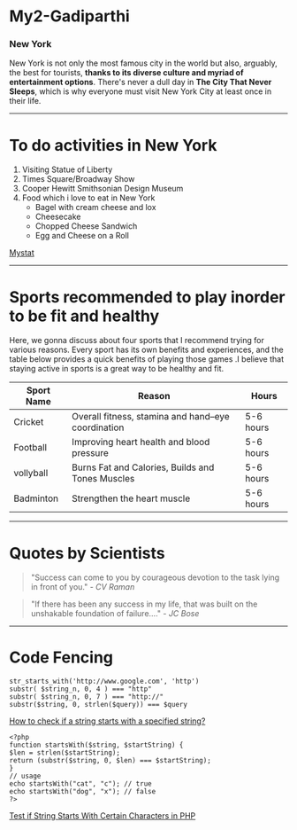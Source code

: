 # My2-Gadiparthi
### New York

New York is not only the most famous city in the world but also, arguably, the best for tourists, **thanks to its diverse culture and myriad of entertainment options**. There's never a dull day in **The City That Never Sleeps**, which is why everyone must visit New York City at least once in their life.

---------------

# To do activities in New York

1. Visiting Statue of Liberty
2. Times Square/Broadway Show
3. Cooper Hewitt Smithsonian Design Museum
4. Food which i love to eat in New York 
     * Bagel with cream cheese and lox
     * Cheesecake
     * Chopped Cheese Sandwich 
     * Egg and Cheese on a Roll

[Mystat](MyStats.md)

-----------------------------------

# Sports recommended to play inorder to be fit and healthy

Here, we gonna discuss about four sports that I recommend trying for various reasons. Every sport has its own benefits and experiences, and the table below provides a quick benefits of playing those games .I believe that staying active in sports is a great way to be healthy and fit.

|Sport Name| Reason                          | Hours     |
|----------|---------------------------------|-----------|
|Cricket   | Overall fitness, stamina and hand–eye coordination  | 5-6 hours |
|Football  | Improving heart health and blood pressure | 5-6 hours |
|vollyball | Burns Fat and Calories, Builds and Tones Muscles  | 5-6 hours |
|Badminton | Strengthen the heart muscle  | 5-6 hours |


-----------

# Quotes by Scientists

> "Success can come to you by courageous devotion to the task lying in front of you." - *CV Raman*

> "If there has been any success in my life, that was built on the unshakable foundation of failure…." - *JC Bose*

--------
# Code Fencing

```  
str_starts_with('http://www.google.com', 'http')
substr( $string_n, 0, 4 ) === "http"
substr( $string_n, 0, 7 ) === "http://"
substr($string, 0, strlen($query)) === $query
```
[How to check if a string starts with a specified string?](https://stackoverflow.com/questions/2790899/how-to-check-if-a-string-starts-with-a-specified-string)

```
<?php  
function startsWith($string, $startString) { 
$len = strlen($startString); 
return (substr($string, 0, $len) === $startString); 
} 
// usage
echo startsWith("cat", "c"); // true
echo startsWith("dog", "x"); // false
?> 
```
[Test if String Starts With Certain Characters in PHP](https://css-tricks.com/snippets/php/test-if-string-starts-with-certain-characters-in-php/)






